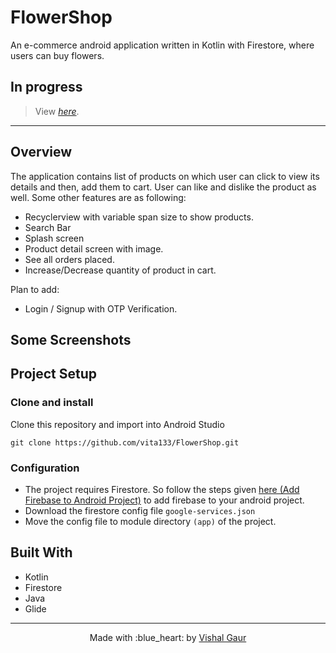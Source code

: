 # FlowerShop
An e-commerce android application written in Kotlin with Firestore, where users can buy flowers. 

## In progress

> View [_here_](https://github.com/vita133/FlowerShop/tree/master/app/src/main). 
-------------------------------

## Overview
The application contains list of products on which user can click to view its details and then, add them to cart. User can like and dislike the product as well. 
Some other features are as following:
- Recyclerview with variable span size to show products.
- Search Bar
- Splash screen
- Product detail screen with image.
- See all orders placed.
- Increase/Decrease quantity of product in cart.

Plan to add:
- Login / Signup with OTP Verification.

## Some Screenshots


## Project Setup

### Clone and install

Clone this repository and import into Android Studio
```
git clone https://github.com/vita133/FlowerShop.git
```

### Configuration
- The project requires Firestore. So follow the steps given [here (Add Firebase to Android Project)](https://firebase.google.com/docs/android/setup) to add firebase to your android project.
- Download the firestore config file `google-services.json`
- Move the config file to module directory `(app)` of the project.

## Built With
- Kotlin
- Firestore
- Java
- Glide



---

<p align="center"> Made with :blue_heart: by <a href="https://github.com/i-vishi">Vishal Gaur</a></p>
